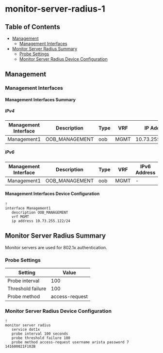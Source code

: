 # monitor-server-radius-1

## Table of Contents

- [Management](#management)
  - [Management Interfaces](#management-interfaces)
- [Monitor Server Radius Summary](#monitor-server-radius-summary)
  - [Probe Settings](#probe-settings)
  - [Monitor Server Radius Device Configuration](#monitor-server-radius-device-configuration)

## Management

### Management Interfaces

#### Management Interfaces Summary

##### IPv4

| Management Interface | Description | Type | VRF | IP Address | Gateway |
| -------------------- | ----------- | ---- | --- | ---------- | ------- |
| Management1 | OOB_MANAGEMENT | oob | MGMT | 10.73.255.122/24 | 10.73.255.2 |

##### IPv6

| Management Interface | Description | Type | VRF | IPv6 Address | IPv6 Gateway |
| -------------------- | ----------- | ---- | --- | ------------ | ------------ |
| Management1 | OOB_MANAGEMENT | oob | MGMT | - | - |

#### Management Interfaces Device Configuration

```eos
!
interface Management1
   description OOB_MANAGEMENT
   vrf MGMT
   ip address 10.73.255.122/24
```

## Monitor Server Radius Summary

Monitor servers are used for 802.1x authentication.

### Probe Settings

| Setting | Value |
| ------- | ----- |
| Probe interval | 100 |
| Threshold failure | 100 |
| Probe method | access-request |

### Monitor Server Radius Device Configuration

```eos
!
monitor server radius
   service dot1x
   probe interval 100 seconds
   probe threshold failure 100
   probe method access-request username arista password 7 141600021F102B
```
